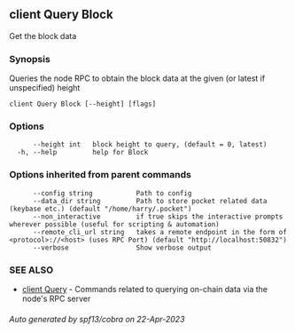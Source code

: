 ## client Query Block

Get the block data

### Synopsis

Queries the node RPC to obtain the block data at the given (or latest if unspecified) height

```
client Query Block [--height] [flags]
```

### Options

```
      --height int   block height to query, (default = 0, latest)
  -h, --help         help for Block
```

### Options inherited from parent commands

```
      --config string           Path to config
      --data_dir string         Path to store pocket related data (keybase etc.) (default "/home/harry/.pocket")
      --non_interactive         if true skips the interactive prompts wherever possible (useful for scripting & automation)
      --remote_cli_url string   takes a remote endpoint in the form of <protocol>://<host> (uses RPC Port) (default "http://localhost:50832")
      --verbose                 Show verbose output
```

### SEE ALSO

* [client Query](client_Query.md)	 - Commands related to querying on-chain data via the node's RPC server

###### Auto generated by spf13/cobra on 22-Apr-2023
